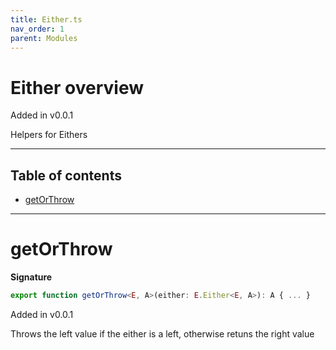 ```yaml
---
title: Either.ts
nav_order: 1
parent: Modules
---
```


# Either overview

Added in v0.0.1

Helpers for Eithers

---

<h2 class="text-delta">Table of contents</h2>

- [getOrThrow](#getorthrow)

---

# getOrThrow

**Signature**

```ts
export function getOrThrow<E, A>(either: E.Either<E, A>): A { ... }
```

Added in v0.0.1

Throws the left value if the either is a left, otherwise retuns the right value
